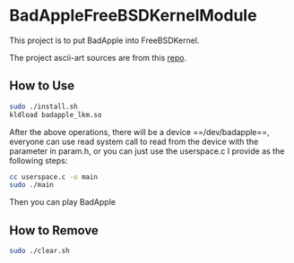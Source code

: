 # BadAppleFreeBSDKernelModule

This project is to put BadApple into FreeBSDKernel.

The project ascii-art sources are from this [repo](https://github.com/trung-kieen/bad-apple-ascii).

## How to Use

```bash
sudo ./install.sh
kldload badapple_lkm.so
```

After the above operations, there will be a device ==/dev/badapple==, everyone can use read system call to read from the device with the parameter in param.h, or you can just use the userspace.c I provide as the following steps:

```bash
cc userspace.c -o main
sudo ./main
```

Then you can play BadApple

## How to Remove

```bash
sudo ./clear.sh
```
